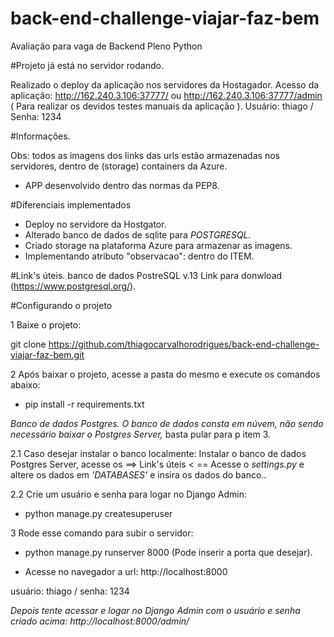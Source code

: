 # back-end-challenge-viajar-faz-bem
Avaliação para vaga de Backend Pleno Python


#Projeto já está no servidor rodando.

Realizado o deploy da aplicação nos servidores da Hostagador.
Acesso da aplicação: http://162.240.3.106:37777/ ou http://162.240.3.106:37777/admin  ( Para realizar os devidos testes manuais da aplicação ).
Usuário: thiago /
Senha: 1234

#Informações.

Obs: todos as imagens dos links das urls estão armazenadas nos servidores, dentro de (storage) containers da Azure.
* APP desenvolvido dentro das normas da PEP8.

#Diferenciais implementados
* Deploy no servidore da Hostgator.
* Alterado banco de dados de sqlite para <i>POSTGRESQL.</i>
* Criado storage na plataforma Azure para armazenar as imagens.
* Implementando atributo "observacao":  dentro do ITEM.

#Link's úteis.
banco de dados PostreSQL v.13 Link para donwload (https://www.postgresql.org/).

#Configurando o projeto

1 Baixe o projeto:

git clone https://github.com/thiagocarvalhorodrigues/back-end-challenge-viajar-faz-bem.git


2 Após baixar o projeto, acesse a pasta do mesmo e execute os comandos abaixo:
* pip install -r requirements.txt

<i>Banco de dados Postgres.
O banco de dados consta em núvem, não sendo necessário baixar o Postgres Server,</i>
basta pular para p item 3.

2.1 Caso desejar instalar o banco localmente: 
Instalar o banco de dados Postgres Server, acesse os ==> Link's úteis < == 
Acesse o <i>settings.py</i>  e altere os dados  em <i>'DATABASES'</i> e insira os dados do banco..

2.2 Crie um usuário e senha para logar no Django Admin: 
* python manage.py createsuperuser

3 Rode esse comando para subir o servidor:
* python manage.py runserver 8000 (Pode inserir a porta que desejar).

* Acesse no navegador a url: http://localhost:8000

usuário: thiago /
senha: 1234

<i>Depois tente acessar e logar no Django Admin com o usuário e senha criado acima: http://localhost:8000/admin/ </i>







